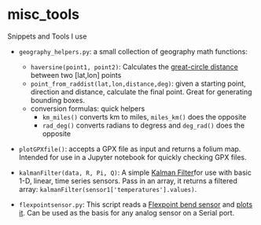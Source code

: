 # misc_tools
Snippets and Tools I use


- `geography_helpers.py`: a small collection of geography math functions:
	- `haversine(point1, point2)`: Calculates the [great-circle distance](https://en.wikipedia.org/wiki/Haversine_formula) between two [lat,lon] points
	- `point_from_raddist(lat,lon,distance,deg)`: given a starting point, direction and distance, calculate the final point. Great for generating bounding boxes.
	- conversion formulas: quick helpers
		- `km_miles()` converts km to miles, `miles_km()` does the opposite
		- `rad_deg()` converts radians to degress and `deg_rad()` does the opposite
		
- `plotGPXfile()`: accepts a GPX file as input and returns a folium map. Intended for use in a Jupyter notebook for quickly checking GPX files.

- `kalmanFilter(data, R, Pi, Q)`: A simple [Kalman Filter](https://en.wikipedia.org/wiki/Kalman_filter)for use with basic 1-D, linear, time series sensors. Pass in an array, it returns a filtered array: `kalmanFilter(sensor1['temperatures'].values)`. 

- `flexpointsensor.py`: This script reads a [Flexpoint bend sensor](https://www.flexpoint.com) and [plots it](https://flic.kr/p/2ja6WfJ). Can be used as the basis for any analog sensor on a Serial port.
